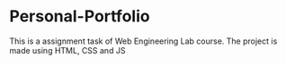# Personal-Portfolio
This is a assignment task of Web Engineering Lab course. The project is made using HTML, CSS and JS
